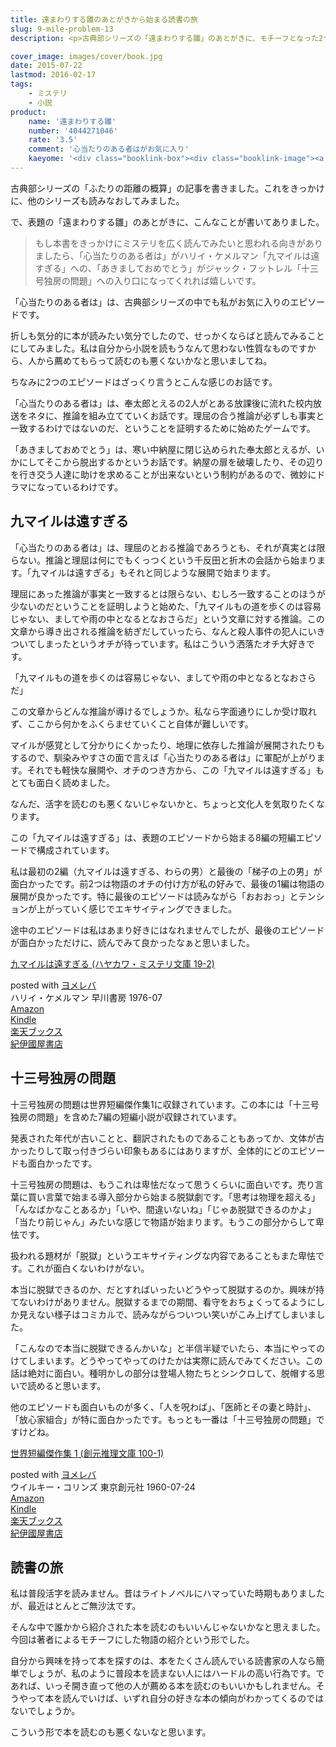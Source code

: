 ```yaml
---
title: 遠まわりする雛のあとがきから始まる読書の旅
slug: 9-mile-problem-13
description: <p>古典部シリーズの「遠まわりする雛」のあとがきに、モチーフとなった2つのエピソードが紹介されていました。図書館で借りて読んでみたら面白かったです。こうやって他の人がオススメしている本を読んで読書の幅を広げるのも悪くないなと思いました。</p>

cover_image: images/cover/book.jpg
date: 2015-07-22
lastmod: 2016-02-17
tags: 
    - ミステリ
    - 小説
product:
    name: '遠まわりする雛'
    number: '4044271046'
    rate: '3.5'
    comment: '心当たりのある者はがお気に入り'
    kaeyome: '<div class="booklink-box"><div class="booklink-image"><a href="http://www.amazon.co.jp/exec/obidos/asin/4044271046/illusionspace-22/" target="_blank" ><img src="http://ecx.images-amazon.com/images/I/51Qxx1gXbGL._SL160_.jpg" style="border: none;" /></a></div><div class="booklink-info"><div class="booklink-name"><a href="http://www.amazon.co.jp/exec/obidos/asin/4044271046/illusionspace-22/" target="_blank" >遠まわりする雛 (角川文庫)</a><div class="booklink-powered-date">posted with <a href="http://yomereba.com" rel="nofollow" target="_blank">ヨメレバ</a></div></div><div class="booklink-detail">米澤 穂信 角川書店(角川グループパブリッシング) 2010-07-24    </div><div class="booklink-link2"><div class="shoplinkamazon"><a href="http://www.amazon.co.jp/exec/obidos/asin/4044271046/illusionspace-22/" target="_blank" >Amazon</a></div><div class="shoplinkkindle"><a href="http://www.amazon.co.jp/exec/obidos/ASIN/B009PKN0DK/illusionspace-22/" target="_blank" >Kindle</a></div><div class="shoplinkrakuten"><a href="http://hb.afl.rakuten.co.jp/hgc/11acbc01.369b1bf6.11acbc02.cabf9fe9/?pc=http%3A%2F%2Fbooks.rakuten.co.jp%2Frb%2F6506320%2F%3Fscid%3Daf_ich_link_urltxt%26m%3Dhttp%3A%2F%2Fm.rakuten.co.jp%2Fev%2Fbook%2F" target="_blank" >楽天ブックス</a></div>                  	  <div class="shoplinkkino"><a href="http://ck.jp.ap.valuecommerce.com/servlet/referral?sid=3085416&pid=882196163&vc_url=http%3A%2F%2Fwww.kinokuniya.co.jp%2Ff%2Fdsg-01-9784044271046" target="_blank" >紀伊國屋書店<img src="http://ad.jp.ap.valuecommerce.com/servlet/gifbanner?sid=3085416&pid=882196163" height="1" width="1" border="0"></a></div>	  	  	</div></div><div class="booklink-footer"></div></div>'
---
```


<p>古典部シリーズの「ふたりの距離の概算」の記事を書きました。これをきっかけに、他のシリーズも読みなおしてみました。</p>
<p>で、表題の「遠まわりする雛」のあとがきに、こんなことが書いてありました。</p>
<blockquote><p>
  もし本書をきっかけにミステリを広く読んでみたいと思われる向きがありましたら、「心当たりのある者は」がハリイ・ケメルマン「九マイルは遠すぎる」への、「あきましておめでとう」がジャック・フットレル「十三号独房の問題」への入り口になってくれれば嬉しいです。
</p></blockquote>
<p>「心当たりのある者は」は、古典部シリーズの中でも私がお気に入りのエピソードです。</p>
<p>折しも気分的に本が読みたい気分でしたので、せっかくならばと読んでみることにしてみました。私は自分から小説を読もうなんて思わない性質なものですから、人から薦めてもらって読むのも悪くないかなと思いましてね。</p>
<p>ちなみに2つのエピソードはざっくり言うとこんな感じのお話です。</p>
<p>「心当たりのある者は」は、奉太郎とえるの2人がとある放課後に流れた校内放送をネタに、推論を組み立てていくお話です。理屈の合う推論が必ずしも事実と一致するわけではないのだ、ということを証明するために始めたゲームです。</p>
<p>「あきましておめでとう」は、寒い中納屋に閉じ込められた奉太郎とえるが、いかにしてそこから脱出するかというお話です。納屋の扉を破壊したり、その辺りを行き交う人達に助けを求めることが出来ないという制約があるので、微妙にドラマになっているわけです。</p>
<h2>九マイルは遠すぎる</h2>
<p>「心当たりのある者は」は、理屈のとおる推論であろうとも、それが真実とは限らない。推論と理屈は何にでもくっつくという千反田と折木の会話から始まります。「九マイルは遠すぎる」もそれと同じような展開で始まります。</p>
<p>理屈にあった推論が事実と一致するとは限らない、むしろ一致することのほうが少ないのだということを証明しようと始めた、「九マイルもの道を歩くのは容易じゃない、ましてや雨の中となるとなおさらだ」という文章に対する推論。この文章から導き出される推論を紡ぎだしていったら、なんと殺人事件の犯人にいきついてしまったというオチが待っています。私はこういう洒落たオチ大好きです。</p>
<p>「九マイルもの道を歩くのは容易じゃない、ましてや雨の中となるとなおさらだ」</p>
<p>この文章からどんな推論が導けるでしょうか。私なら字面通りにしか受け取れず、ここから何かをふくらませていくこと自体が難しいです。</p>
<p>マイルが感覚として分かりにくかったり、地理に依存した推論が展開されたりもするので、馴染みやすさの面で言えば「心当たりのある者は」に軍配が上がります。それでも軽快な展開や、オチのつき方から、この「九マイルは遠すぎる」もとても面白く読めました。</p>
<p>なんだ、活字を読むのも悪くないじゃないかと、ちょっと文化人を気取りたくなります。</p>
<p>この「九マイルは遠すぎる」は、表題のエピソードから始まる8編の短編エピソードで構成されています。</p>
<p>私は最初の2編（九マイルは遠すぎる、わらの男）と最後の「梯子の上の男」が面白かったです。前2つは物語のオチの付け方が私の好みで、最後の1編は物語の展開が良かったです。特に最後のエピソードは読みながら「おおおっ」とテンションが上がっていく感じでエキサイティングできました。</p>
<p>途中のエピソードは私はあまり好きにはなれませんでしたが、最後のエピソードが面白かっただけに、読んでみて良かったなぁと思いました。</p>
<div class="booklink-box">
<div class="booklink-image"><a href="http://www.amazon.co.jp/exec/obidos/asin/415071102X/illusionspace-22/" target="_blank" ><img alt=""  src="http://ecx.images-amazon.com/images/I/41NPQ80YYTL._SL160_.jpg" style="border: none;" /></a></div>
<div class="booklink-info">
<div class="booklink-name"><a href="http://www.amazon.co.jp/exec/obidos/asin/415071102X/illusionspace-22/" target="_blank" >九マイルは遠すぎる (ハヤカワ・ミステリ文庫 19-2)</a></p>
<div class="booklink-powered-date">posted with <a href="http://yomereba.com" rel="nofollow" target="_blank">ヨメレバ</a></div>
</div>
<div class="booklink-detail">ハリイ・ケメルマン 早川書房 1976-07    </div>
<div class="booklink-link2">
<div class="shoplinkamazon"><a href="http://www.amazon.co.jp/exec/obidos/asin/415071102X/illusionspace-22/" target="_blank" >Amazon</a></div>
<div class="shoplinkkindle"><a href="http://www.amazon.co.jp/gp/search?keywords=%8B%E3%83%7D%83C%83%8B%82%CD%89%93%82%B7%82%AC%82%E9%20%28%83n%83%84%83J%83%8F%81E%83~%83X%83e%83%8A%95%B6%8C%C9%2019-2%29&#038;__mk_ja_JP=%83J%83%5E%83J%83i&#038;url=node%3D2275256051&#038;tag=illusionspace-22" target="_blank" >Kindle</a></div>
<div class="shoplinkrakuten"><a href="http://hb.afl.rakuten.co.jp/hgc/11acbc01.369b1bf6.11acbc02.cabf9fe9/?pc=http%3A%2F%2Fbooks.rakuten.co.jp%2Frb%2F151686%2F%3Fscid%3Daf_ich_link_urltxt%26m%3Dhttp%3A%2F%2Fm.rakuten.co.jp%2Fev%2Fbook%2F" target="_blank" >楽天ブックス</a></div>
<div class="shoplinkkino"><a href="http://ck.jp.ap.valuecommerce.com/servlet/referral?sid=3085416&#038;pid=882196163&#038;vc_url=http%3A%2F%2Fwww.kinokuniya.co.jp%2Ff%2Fdsg-01-9784150711023" target="_blank" >紀伊國屋書店<img alt=""  src="http://ad.jp.ap.valuecommerce.com/servlet/gifbanner?sid=3085416&#038;pid=882196163" height="1" width="1"></a></div>
</p></div>
</div>
<div class="booklink-footer"></div>
</div>
<h2>十三号独房の問題</h2>
<p>十三号独房の問題は世界短編傑作集1に収録されています。この本には「十三号独房の問題」を含めた7編の短編小説が収録されています。</p>
<p>発表された年代が古いことと、翻訳されたものであることもあってか、文体が古かったりして取っ付きづらい印象もあるにはありますが、全体的にどのエピソードも面白かったです。</p>
<p>十三号独房の問題は、もうこれは卑怯だなって思うくらいに面白いです。売り言葉に買い言葉で始まる導入部分から始まる脱獄劇です。「思考は物理を超える」「んなばかなことあるか」「いや、間違いないね」「じゃあ脱獄できるのかよ」「当たり前じゃん」みたいな感じで物語が始まります。もうこの部分からして卑怯です。</p>
<p>扱われる題材が「脱獄」というエキサイティングな内容であることもまた卑怯です。これが面白くないわけがない。</p>
<p>本当に脱獄できるのか、だとすればいったいどうやって脱獄するのか。興味が持てないわけがありません。脱獄するまでの期間、看守をおちょくってるようにしか見えない様子はコミカルで、読みながらついつい笑いがこみ上げてしまいました。</p>
<p>「こんなので本当に脱獄できるんかいな」と半信半疑でいたら、本当にやってのけてしまいます。どうやってやってのけたかは実際に読んでみてください。この話は絶対に面白い。種明かしの部分は登場人物たちとシンクロして、脱帽する思いで読めると思います。</p>
<p>他のエピソードも面白いものが多く、「人を呪わば」、「医師とその妻と時計」、「放心家組合」が特に面白かったです。もっとも一番は「十三号独房の問題」ですけどね。</p>
<div class="booklink-box">
<div class="booklink-image"><a href="http://www.amazon.co.jp/exec/obidos/asin/4488100015/illusionspace-22/" target="_blank" ><img alt=""  src="http://ecx.images-amazon.com/images/I/21Z33KSZC6L._SL160_.jpg" style="border: none;" /></a></div>
<div class="booklink-info">
<div class="booklink-name"><a href="http://www.amazon.co.jp/exec/obidos/asin/4488100015/illusionspace-22/" target="_blank" >世界短編傑作集 1 (創元推理文庫 100-1)</a></p>
<div class="booklink-powered-date">posted with <a href="http://yomereba.com" rel="nofollow" target="_blank">ヨメレバ</a></div>
</div>
<div class="booklink-detail">ウイルキー・コリンズ 東京創元社 1960-07-24    </div>
<div class="booklink-link2">
<div class="shoplinkamazon"><a href="http://www.amazon.co.jp/exec/obidos/asin/4488100015/illusionspace-22/" target="_blank" >Amazon</a></div>
<div class="shoplinkkindle"><a href="http://www.amazon.co.jp/gp/search?keywords=%90%A2%8AE%92Z%95%D2%8C%86%8D%EC%8FW%201%20%28%91n%8C%B3%90%84%97%9D%95%B6%8C%C9%20100-1%29&#038;__mk_ja_JP=%83J%83%5E%83J%83i&#038;url=node%3D2275256051&#038;tag=illusionspace-22" target="_blank" >Kindle</a></div>
<div class="shoplinkrakuten"><a href="http://hb.afl.rakuten.co.jp/hgc/11acbc01.369b1bf6.11acbc02.cabf9fe9/?pc=http%3A%2F%2Fbooks.rakuten.co.jp%2Frb%2F136207%2F%3Fscid%3Daf_ich_link_urltxt%26m%3Dhttp%3A%2F%2Fm.rakuten.co.jp%2Fev%2Fbook%2F" target="_blank" >楽天ブックス</a></div>
<div class="shoplinkkino"><a href="http://ck.jp.ap.valuecommerce.com/servlet/referral?sid=3085416&#038;pid=882196163&#038;vc_url=http%3A%2F%2Fwww.kinokuniya.co.jp%2Ff%2Fdsg-01-9784488100018" target="_blank" >紀伊國屋書店<img alt=""  src="http://ad.jp.ap.valuecommerce.com/servlet/gifbanner?sid=3085416&#038;pid=882196163" height="1" width="1"></a></div>
</p></div>
</div>
<div class="booklink-footer"></div>
</div>
<h2>読書の旅</h2>
<p>私は普段活字を読みません。昔はライトノベルにハマっていた時期もありましたが、最近はとんとご無沙汰です。</p>
<p>そんな中で誰かから紹介された本を読むのもいいんじゃないかなと思えました。今回は著者によるモチーフにした物語の紹介という形でした。</p>
<p>自分から興味を持って本を探すのは、本をたくさん読んでいる読書家の人なら簡単でしょうが、私のように普段本を読まない人にはハードルの高い行為です。であれば、いっそ開き直って他の人が薦める本を読むのもいいかもしれません。そうやって本を読んでいけば、いずれ自分の好きな本の傾向がわかってくるのではないでしょうか。</p>
<p>こういう形で本を読むのも悪くないなと思います。</p>

  
